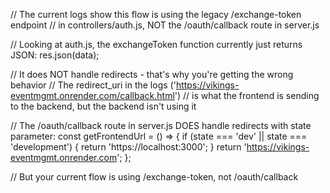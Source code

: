 // The current logs show this flow is using the legacy /exchange-token endpoint
// in controllers/auth.js, NOT the /oauth/callback route in server.js

// Looking at auth.js, the exchangeToken function currently just returns JSON:
res.json(data);

// It does NOT handle redirects - that's why you're getting the wrong behavior
// The redirect_uri in the logs ('https://vikings-eventmgmt.onrender.com/callback.html') 
// is what the frontend is sending to the backend, but the backend isn't using it

// The /oauth/callback route in server.js DOES handle redirects with state parameter:
const getFrontendUrl = () => {
  if (state === 'dev' || state === 'development') {
    return 'https://localhost:3000';
  }
  return 'https://vikings-eventmgmt.onrender.com';
};

// But your current flow is using /exchange-token, not /oauth/callback